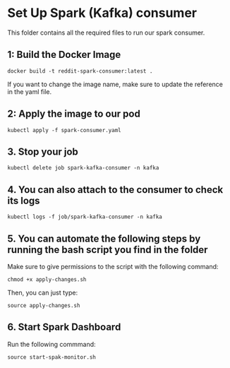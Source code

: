 # Set Up Spark (Kafka) consumer

This folder contains all the required files to run our spark consumer.

## 1: Build the Docker Image
```
docker build -t reddit-spark-consumer:latest .
```
If you want to change the image name, make sure to update the reference in the yaml file.

## 2: Apply the image to our pod 
```
kubectl apply -f spark-consumer.yaml
```
## 3. Stop your job 
```
kubectl delete job spark-kafka-consumer -n kafka
```
## 4. You can also attach to the consumer to check its logs
```
kubectl logs -f job/spark-kafka-consumer -n kafka
```
## 5. You can automate the following steps by running the bash script you find in the folder
Make sure to give permissions to the script with the following command:
```
chmod +x apply-changes.sh
```
Then, you can just type:
```
source apply-changes.sh
```

## 6. Start Spark Dashboard
Run the following commmand:
```
source start-spak-monitor.sh
```
